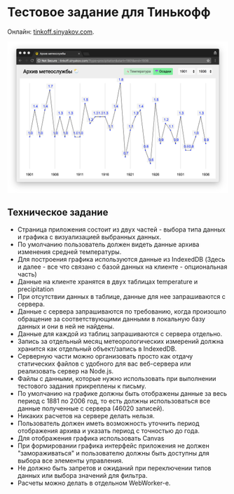 # Тестовое задание для Тинькофф

Онлайн: [tinkoff.sinyakov.com](http://tinkoff.sinyakov.com).

![Screenshot](screenshot.png)

## Техническое задание

* Страница приложения состоит из двух частей - выбора типа данных и графика с визуализацией выбранных данных.
* По умолчанию пользователь должен видеть данные архива изменения средней температуры.
* Для построения графика используются данные из IndexedDB (Здесь и далее - все что связано с базой данных на клиенте - опциональная часть)
* Данные на клиенте хранятся в двух таблицах temperature и precipitation
* При отсутствии данных в таблице, данные для нее запрашиваются с сервера.
* Данные с сервера запрашиваются по требованию, когда произошло обращение за соответствующими данными в локальную базу данных и они в ней не найдены.
* Данные для каждой из таблиц запрашиваются с сервера отдельно.
* Запись за отдельный месяц метеорологических измерений должна хранится как отдельный объект/запись в IndexedDB.
* Серверную части можно организовать просто как отдачу статических файлов c удобного для вас веб-сервера или реализовать сервер на Node.js.
* Файлы с данными, которые нужно использовать при выполнении тестового задания прикреплены к письму.
* По умолчанию на графике должны быть отображены данные за весь период с 1881 по 2006 год, то есть должны использоваться все данные полученные с сервера (46020 записей).
* Никаких расчетов на сервере делать нельзя.
* Пользователь должен иметь возможность уточнить период отображения архива и указать период с точностью до года.
* Для отображения графика использовать Canvas
* При формировании графика интерфейс приложения не должен "замораживаться" и пользователю должны быть доступны для выбора все элементы управления.
* Не должно быть запретов и ожиданий при переключении типов данных или выбора значений для фильтра.
* Расчеты можно делать в отдельном WebWorker-е.
